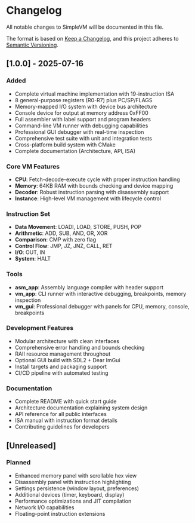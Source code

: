 # Changelog

All notable changes to SimpleVM will be documented in this file.

The format is based on [Keep a Changelog](https://keepachangelog.com/en/1.0.0/),
and this project adheres to [Semantic Versioning](https://semver.org/spec/v2.0.0.html).

## [1.0.0] - 2025-07-16

### Added
- Complete virtual machine implementation with 19-instruction ISA
- 8 general-purpose registers (R0-R7) plus PC/SP/FLAGS
- Memory-mapped I/O system with device bus architecture
- Console device for output at memory address 0xFF00
- Full assembler with label support and program headers
- Command-line VM runner with debugging capabilities
- Professional GUI debugger with real-time inspection
- Comprehensive test suite with unit and integration tests
- Cross-platform build system with CMake
- Complete documentation (Architecture, API, ISA)

### Core VM Features
- **CPU**: Fetch-decode-execute cycle with proper instruction handling
- **Memory**: 64KB RAM with bounds checking and device mapping
- **Decoder**: Robust instruction parsing with disassembly support
- **Instance**: High-level VM management with lifecycle control

### Instruction Set
- **Data Movement**: LOADI, LOAD, STORE, PUSH, POP
- **Arithmetic**: ADD, SUB, AND, OR, XOR
- **Comparison**: CMP with zero flag
- **Control Flow**: JMP, JZ, JNZ, CALL, RET
- **I/O**: OUT, IN
- **System**: HALT

### Tools
- **asm_app**: Assembly language compiler with header support
- **vm_app**: CLI runner with interactive debugging, breakpoints, memory inspection
- **vm_gui**: Professional debugger with panels for CPU, memory, console, breakpoints

### Development Features
- Modular architecture with clean interfaces
- Comprehensive error handling and bounds checking
- RAII resource management throughout
- Optional GUI build with SDL2 + Dear ImGui
- Install targets and packaging support
- CI/CD pipeline with automated testing

### Documentation
- Complete README with quick start guide
- Architecture documentation explaining system design
- API reference for all public interfaces
- ISA manual with instruction format details
- Contributing guidelines for developers

## [Unreleased]

### Planned
- Enhanced memory panel with scrollable hex view
- Disassembly panel with instruction highlighting
- Settings persistence (window layout, preferences)
- Additional devices (timer, keyboard, display)
- Performance optimizations and JIT compilation
- Network I/O capabilities
- Floating-point instruction extensions
